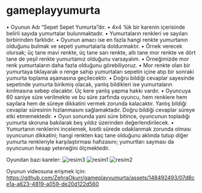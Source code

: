 # gameplayyumurta
•	Oyunun Adı “Sepet Sepet Yumurta”dır.
•	4x4 ‘lük bir karenin içerisinde belirli sayıda yumurtalar bulunmaktadır. 
•	Yumurtaların renkleri ve sayıları birbirinden farklıdır.
•	Oyunun amacı ise en fazla hangi renkte yumurtanın olduğunu bulmak ve sepeti yumurtalarla doldurmaktır.
•	Örnek verecek olursak; üç tane mavi renkte, üç tane sarı renkte, altı tane mor renkte ve dört tane de yeşil renkte yumurtamız olduğunu varsayalım. 
•	Örneğimizde mor renk yumurtaların daha fazla olduğunu görebiliyoruz.
•	Mor renkte olan bir yumurtaya tıklayarak o renge sahip yumurtaları sepetin içine atıp bir sonraki yumurta toplama aşamasına geçilecektir.
•	Doğru bildiği cevaplar sayesinde sepetinde yumurta birikmiş olacak, yanlış bildikleri ise yumurtaların kırılmasına sebep olacaktır. Üç kere yanlış yapma hakkı vardır.
•	Oyuncuya 60 saniye süre verilmekte ve bu süre zarfında oyuncu, hem renklere hem sayılara hem de süreye dikkatini vermek zorunda kalacaktır. Yanlış bildiği cevaplar süresinin hızlanmasını sağlamaktadır. Doğru bildiği cevaplar süreye etki etmemektedir.
•	Oyun sonunda yani süre bitince, oyuncunun topladığı yumurta skoruna bakılarak beş yıldız üzerinden değerlendirilecek. 
•	Yumurtanın renklerini incelemek, kısıtlı sürede odaklanmak zorunda olması oyuncunun dikkatini; hangi renkten kaç tane olduğunu aklında tutup diğer yumurta renkleriyle karşılaştırması hafızasını; yumurtları sayması da oyuncunun hesap yeteneğini ölçmektedir.


Oyundan bazı kareler:
![resim3](https://github.com/ZehraOkurr/gameplayyumurta/assets/148492493/afd8f28c-f122-4b7c-8ff0-3b8e7950a9d1)
![resim1](https://github.com/ZehraOkurr/gameplayyumurta/assets/148492493/713f0388-29ff-4b69-8a9d-3775fcd01bc3)
![resim2](https://github.com/ZehraOkurr/gameplayyumurta/assets/148492493/42d8fbf9-9273-4be2-89f8-e701c04d0a41)


Oyunun videosuna erişmek için:
https://github.com/ZehraOkurr/gameplayyumurta/assets/148492493/07d8ce1a-a623-4819-a059-de20d122d560


